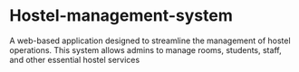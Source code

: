 # Hostel-management-system
A web-based application designed to streamline the management of hostel operations. This system allows admins to manage rooms, students, staff, and other essential hostel services 
